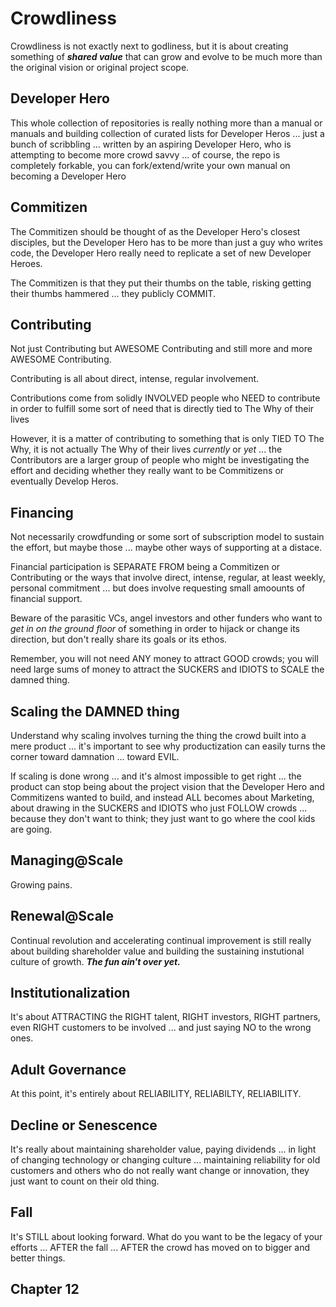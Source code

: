 # Crowdliness

Crowdliness is not exactly next to godliness, but it is about creating something of ***shared value*** that can grow and evolve to be much more than the original vision or original project scope.

## Developer Hero

This whole collection of repositories is really nothing more than a manual or manuals and building collection of curated lists for Developer Heros ... just a bunch of scribbling ... written by an aspiring Developer Hero, who is attempting to become more crowd savvy ... of course, the repo is completely forkable, you can fork/extend/write your own manual on becoming a Developer Hero

## Commitizen

The Commitizen should be thought of as the Developer Hero's closest disciples, but the Developer Hero has to be more than just a guy who writes code, the Developer Hero really need to replicate a set of new Developer Heroes. 

The Commitizen is that they put their thumbs on the table, risking getting their thumbs hammered ... they publicly COMMIT.

## Contributing

Not just Contributing but AWESOME Contributing and still more and more AWESOME Contributing.  

Contributing is all about direct, intense, regular involvement.

Contributions come from solidly INVOLVED people who NEED to contribute in order to fulfill some sort of need that is directly tied to The Why of their lives

However, it is a matter of contributing to something that is only TIED TO The Why, it is not actually The Why of their lives *currently* or *yet* ... the Contributors are a larger group of people who might be investigating the effort and deciding whether they really want to be Commitizens or eventually Develop Heros.

## Financing

Not necessarily crowdfunding or some sort of subscription model to sustain the effort, but maybe those ... maybe other ways of supporting at a distace. 

Financial participation is SEPARATE FROM being a Commitizen or Contributing or the ways that involve direct, intense, regular, at least weekly, personal commitment ... but does involve requesting small amoounts of financial support.

Beware of the parasitic VCs, angel investors and other funders who want to *get in on the ground floor* of something in order to hijack or change its direction, but don't really share its goals or its ethos.

Remember, you will not need ANY money to attract GOOD crowds; you will need large sums of money to attract the SUCKERS and IDIOTS to SCALE the damned thing.

## Scaling the DAMNED thing

Understand why scaling involves turning the thing the crowd built into a mere product ... it's important to see why productization can easily turns the corner toward damnation ... toward EVIL.

If scaling is done wrong ... and it's almost impossible to get right ... the product can stop being about the project vision that the Developer Hero and Commitizens wanted to build, and instead ALL becomes about Marketing, about drawing in the SUCKERS and IDIOTS who just FOLLOW crowds ... because they don't want to think; they just want to go where the cool kids are going.

## Managing@Scale

Growing pains.

## Renewal@Scale

Continual revolution and accelerating continual improvement is still really about building shareholder value and building the sustaining instutional culture of growth. ***The fun ain't over yet.***

## Institutionalization

It's about ATTRACTING the RIGHT talent, RIGHT investors, RIGHT partners, even RIGHT customers to be involved ... and just saying NO to the wrong ones.

## Adult Governance

At this point, it's entirely about RELIABILITY, RELIABILTY, RELIABILITY.

## Decline or Senescence

It's really about maintaining shareholder value, paying dividends ... in light of changing technology or changing culture ... maintaining reliability for old customers and others who do not really want change or innovation, they just want to count on their old thing.

## Fall

It's STILL about looking forward.  What do you want to be the legacy of your efforts ... AFTER the fall ... AFTER the crowd has moved on to bigger and better things.

## Chapter 12
